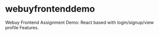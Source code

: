 # webuyfrontenddemo
Webuy Frontend Assignment Demo: React based with login/signup/view profile Features.
